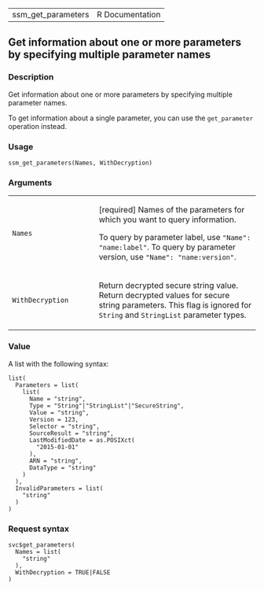 <table style="width: 100%;">
<tbody>
<tr class="odd">
<td>ssm_get_parameters</td>
<td style="text-align: right;">R Documentation</td>
</tr>
</tbody>
</table>

## Get information about one or more parameters by specifying multiple parameter names

### Description

Get information about one or more parameters by specifying multiple
parameter names.

To get information about a single parameter, you can use the
`get_parameter` operation instead.

### Usage

    ssm_get_parameters(Names, WithDecryption)

### Arguments

<table>
<colgroup>
<col style="width: 35%" />
<col style="width: 65%" />
</colgroup>
<tbody>
<tr class="odd">
<td><code id="ssm_get_parameters_:_Names">Names</code></td>
<td><p>[required] Names of the parameters for which you want to query
information.</p>
<p>To query by parameter label, use <code>"Name": "name:label"</code>.
To query by parameter version, use
<code>"Name": "name:version"</code>.</p></td>
</tr>
<tr class="even">
<td><code
id="ssm_get_parameters_:_WithDecryption">WithDecryption</code></td>
<td><p>Return decrypted secure string value. Return decrypted values for
secure string parameters. This flag is ignored for <code>String</code>
and <code>StringList</code> parameter types.</p></td>
</tr>
</tbody>
</table>

### Value

A list with the following syntax:

    list(
      Parameters = list(
        list(
          Name = "string",
          Type = "String"|"StringList"|"SecureString",
          Value = "string",
          Version = 123,
          Selector = "string",
          SourceResult = "string",
          LastModifiedDate = as.POSIXct(
            "2015-01-01"
          ),
          ARN = "string",
          DataType = "string"
        )
      ),
      InvalidParameters = list(
        "string"
      )
    )

### Request syntax

    svc$get_parameters(
      Names = list(
        "string"
      ),
      WithDecryption = TRUE|FALSE
    )
